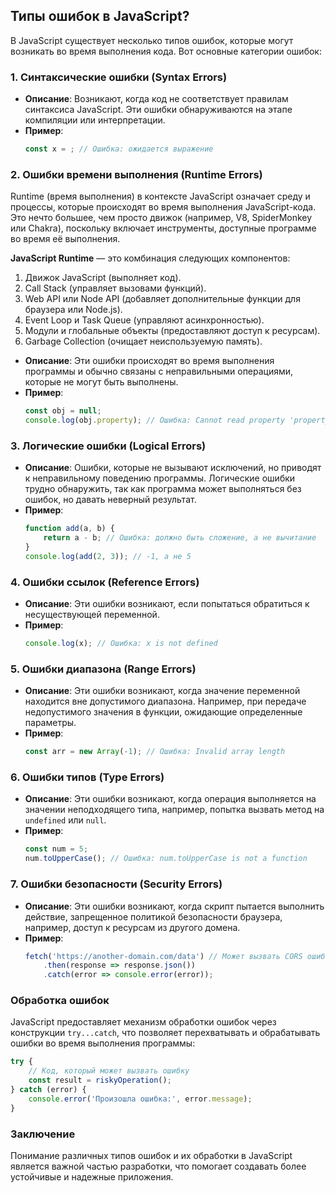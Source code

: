 ## Типы ошибок в JavaScript?

В JavaScript существует несколько типов ошибок, которые могут возникать во время выполнения кода. Вот основные категории ошибок:

### 1. **Синтаксические ошибки (Syntax Errors)**
- **Описание**: Возникают, когда код не соответствует правилам синтаксиса JavaScript. Эти ошибки обнаруживаются на этапе компиляции или интерпретации.
- **Пример**:
  ```javascript
  const x = ; // Ошибка: ожидается выражение
  ```

### 2. **Ошибки времени выполнения (Runtime Errors)**

Runtime (время выполнения) в контексте JavaScript означает среду и процессы, которые происходят во время выполнения JavaScript-кода. Это нечто большее, чем просто движок (например, V8, SpiderMonkey или Chakra), поскольку включает инструменты, доступные программе во время её выполнения.

**JavaScript Runtime** — это комбинация следующих компонентов:
1. Движок JavaScript (выполняет код).
2. Call Stack (управляет вызовами функций).
3. Web API или Node API (добавляет дополнительные функции для браузера или Node.js).
4. Event Loop и Task Queue (управляют асинхронностью).
5. Модули и глобальные объекты (предоставляют доступ к ресурсам).
6. Garbage Collection (очищает неиспользуемую память).

- **Описание**: Эти ошибки происходят во время выполнения программы и обычно связаны с неправильными операциями, которые не могут быть выполнены.
- **Пример**:
  ```javascript
  const obj = null;
  console.log(obj.property); // Ошибка: Cannot read property 'property' of null
  ```

### 3. **Логические ошибки (Logical Errors)**
- **Описание**: Ошибки, которые не вызывают исключений, но приводят к неправильному поведению программы. Логические ошибки трудно обнаружить, так как программа может выполняться без ошибок, но давать неверный результат.
- **Пример**:
  ```javascript
  function add(a, b) {
      return a - b; // Ошибка: должно быть сложение, а не вычитание
  }
  console.log(add(2, 3)); // -1, а не 5
  ```

### 4. **Ошибки ссылок (Reference Errors)**
- **Описание**: Эти ошибки возникают, если попытаться обратиться к несуществующей переменной.
- **Пример**:
  ```javascript
  console.log(x); // Ошибка: x is not defined
  ```

### 5. **Ошибки диапазона (Range Errors)**
- **Описание**: Эти ошибки возникают, когда значение переменной находится вне допустимого диапазона. Например, при передаче недопустимого значения в функции, ожидающие определенные параметры.
- **Пример**:
  ```javascript
  const arr = new Array(-1); // Ошибка: Invalid array length
  ```

### 6. **Ошибки типов (Type Errors)**
- **Описание**: Эти ошибки возникают, когда операция выполняется на значении неподходящего типа, например, попытка вызвать метод на `undefined` или `null`.
- **Пример**:
  ```javascript
  const num = 5;
  num.toUpperCase(); // Ошибка: num.toUpperCase is not a function
  ```

### 7. **Ошибки безопасности (Security Errors)**
- **Описание**: Эти ошибки возникают, когда скрипт пытается выполнить действие, запрещенное политикой безопасности браузера, например, доступ к ресурсам из другого домена.
- **Пример**:
  ```javascript
  fetch('https://another-domain.com/data') // Может вызвать CORS ошибку
      .then(response => response.json())
      .catch(error => console.error(error));
  ```

### Обработка ошибок
JavaScript предоставляет механизм обработки ошибок через конструкции `try...catch`, что позволяет перехватывать и обрабатывать ошибки во время выполнения программы:
```javascript
try {
    // Код, который может вызвать ошибку
    const result = riskyOperation();
} catch (error) {
    console.error('Произошла ошибка:', error.message);
}
```

### Заключение
Понимание различных типов ошибок и их обработки в JavaScript является важной частью разработки, что помогает создавать более устойчивые и надежные приложения.